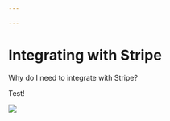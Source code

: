 ```yaml
---

---
```

# Integrating with Stripe

Why do I need to integrate with Stripe?

Test!

![](/images/foo.png)